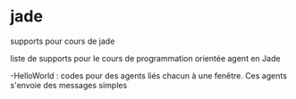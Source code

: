# jade
supports pour cours de jade

liste de supports pour le cours de programmation orientée agent en Jade

-HelloWorld : codes pour des agents liés chacun à une fenêtre. Ces agents s'envoie des messages simples
